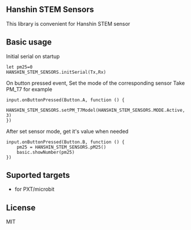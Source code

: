 
## Hanshin STEM Sensors

This library is convenient for Hanshin STEM sensor

## Basic usage
Initial serial on startup
```blocks
let pm25=0
HANSHIN_STEM_SENSORS.initSerial(Tx,Rx)
```
On button pressed event, Set the mode of the corresponding sensor
Take PM_T7 for example

```blocks
input.onButtonPressed(Button.A, function () {
    HANSHIN_STEM_SENSORS.setPM_T7Model(HANSHIN_STEM_SENSORS.MODE.Active, 3)    
})
```

After set sensor mode, get it's value when needed
```blocks
input.onButtonPressed(Button.B, function () {
    pm25 = HANSHIN_STEM_SENSORS.pM25()
    basic.showNumber(pm25)
})
```

## Suported targets

* for PXT/microbit

## License

MIT
